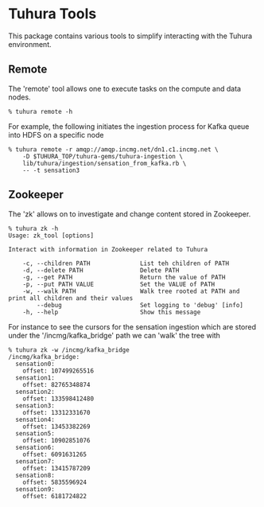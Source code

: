 
# Tuhura Tools

This package contains various tools to simplify interacting with the Tuhura environment.

## Remote

The 'remote' tool allows one to execute tasks on the compute and data nodes.

    % tuhura remote -h

For example, the following initiates the ingestion process for Kafka queue into HDFS on a specific node

    % tuhura remote -r amqp://amqp.incmg.net/dn1.c1.incmg.net \
        -D $TUHURA_TOP/tuhura-gems/tuhura-ingestion \
        lib/tuhura/ingestion/sensation_from_kafka.rb \
        -- -t sensation3

## Zookeeper

The 'zk' allows on to investigate and change content stored in Zookeeper.

    % tuhura zk -h
    Usage: zk_tool [options] 
    
    Interact with information in Zookeeper related to Tuhura
    
        -c, --children PATH              List teh children of PATH
        -d, --delete PATH                Delete PATH
        -g, --get PATH                   Return the value of PATH
        -p, --put PATH VALUE             Set the VALUE of PATH
        -w, --walk PATH                  Walk tree rooted at PATH and print all children and their values
            --debug                      Set logging to 'debug' [info]
        -h, --help                       Show this message
    
For instance to see the cursors for the sensation ingestion which are stored under the '/incmg/kafka_bridge'
path we can 'walk' the tree with

    % tuhura zk -w /incmg/kafka_bridge
    /incmg/kafka_bridge: 
      sensation0: 
        offset: 107499265516
      sensation1: 
        offset: 82765348874
      sensation2: 
        offset: 133598412480
      sensation3: 
        offset: 13312331670
      sensation4: 
        offset: 13453382269
      sensation5: 
        offset: 10902851076
      sensation6: 
        offset: 6091631265
      sensation7: 
        offset: 13415787209
      sensation8: 
        offset: 5835596924
      sensation9: 
        offset: 6181724822
    